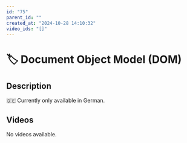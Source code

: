 ```yaml
---
id: "75"
parent_id: ""
created_at: "2024-10-28 14:10:32"
video_ids: "[]"
---
```


# 🏷️ Document Object Model (DOM)

## Description

🇩🇪 Currently only available in German.

## Videos

No videos available.
